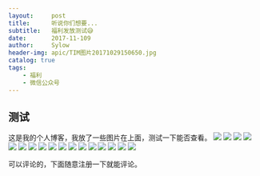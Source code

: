 ```yaml
---
layout:     post
title:      听说你们想要...
subtitle:   福利发放测试😅
date:       2017-11-109
author:     Sylow
header-img: apic/TIM图片20171029150650.jpg
catalog: true
tags:
    - 福利
    - 微信公众号
---
```


## 测试
这是我的个人博客，我放了一些图片在上面，测试一下能否查看。
![](https://github.com/sylooooow/sylooooow.github.io/blob/master/apic/TIM%E5%9B%BE%E7%89%8720171029150640.jpg)
![](https://github.com/sylooooow/sylooooow.github.io/blob/master/apic/TIM%E5%9B%BE%E7%89%8720171029150650.jpg)
![](https://github.com/sylooooow/sylooooow.github.io/blob/master/apic/TIM%E5%9B%BE%E7%89%8720171029152420.jpg)
![](https://github.com/sylooooow/sylooooow.github.io/blob/master/apic/TIM%E5%9B%BE%E7%89%8720171029152426.jpg)
![](https://github.com/sylooooow/sylooooow.github.io/blob/master/apic/TIM%E5%9B%BE%E7%89%8720171029152432.jpg)
![](https://github.com/sylooooow/sylooooow.github.io/blob/master/apic/TIM%E5%9B%BE%E7%89%8720171109231828.gif)
![](https://github.com/sylooooow/sylooooow.github.io/blob/master/apic/TIM%E5%9B%BE%E7%89%8720171109231851.gif)
![](https://github.com/sylooooow/sylooooow.github.io/blob/master/apic/TIM%E5%9B%BE%E7%89%8720171109231858.gif)
![](https://github.com/sylooooow/sylooooow.github.io/blob/master/apic/TIM%E5%9B%BE%E7%89%8720171109231855.gif)
![](https://github.com/sylooooow/sylooooow.github.io/blob/master/apic/TIM%E5%9B%BE%E7%89%8720171109231901.gif)
![](https://github.com/sylooooow/sylooooow.github.io/blob/master/apic/TIM%E5%9B%BE%E7%89%8720171109231903.gif)
![](https://github.com/sylooooow/sylooooow.github.io/blob/master/apic/TIM%E5%9B%BE%E7%89%8720171109231921.gif)
![](https://github.com/sylooooow/sylooooow.github.io/blob/master/apic/TIM%E5%9B%BE%E7%89%8720171109231924.gif)
![](https://github.com/sylooooow/sylooooow.github.io/blob/master/apic/TIM%E5%9B%BE%E7%89%8720171109231927.gif)
![](https://github.com/sylooooow/sylooooow.github.io/blob/master/apic/TIM%E5%9B%BE%E7%89%8720171109231929.gif)
![](https://github.com/sylooooow/sylooooow.github.io/blob/master/apic/TIM%E5%9B%BE%E7%89%8720171109231945.gif)
![](https://github.com/sylooooow/sylooooow.github.io/blob/master/apic/TIM%E5%9B%BE%E7%89%8720171109232007.gif)

可以评论的，下面随意注册一下就能评论。